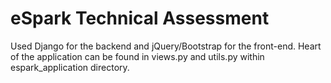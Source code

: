# eSpark Technical Assessment

Used Django for the backend and jQuery/Bootstrap for the front-end. Heart of the application can be found in views.py and utils.py within espark_application directory.
